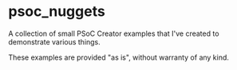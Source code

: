 # psoc_nuggets
A collection of small PSoC Creator examples that I've created to demonstrate various things.

These examples are provided "as is", without warranty of any kind.
